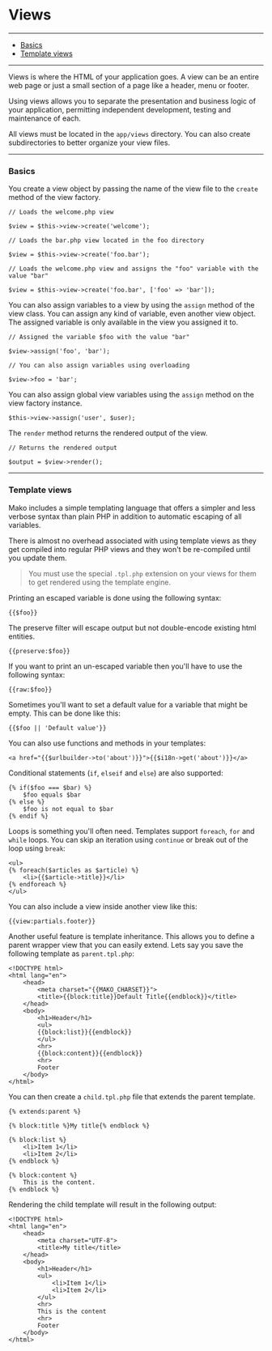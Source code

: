 # Views

--------------------------------------------------------

* [Basics](#basics)
* [Template views](#template_views)
 
--------------------------------------------------------

Views is where the HTML of your application goes. A view can be an entire web page or just a small section of a page like a header, menu or footer.

Using views allows you to separate the presentation and business logic of your application, permitting independent development, testing and maintenance of each.

All views must be located in the ```app/views``` directory. You can also create subdirectories to better organize your view files.

--------------------------------------------------------

<a id="basics"></a>

### Basics

You create a view object by passing the name of the view file to the ```create``` method of the view factory.

	// Loads the welcome.php view

	$view = $this->view->create('welcome');

	// Loads the bar.php view located in the foo directory

	$view = $this->view->create('foo.bar');

	// Loads the welcome.php view and assigns the "foo" variable with the value "bar"

	$view = $this->view->create('foo.bar', ['foo' => 'bar']);

You can also assign variables to a view by using the ```assign``` method of the view class. You can assign any kind of variable, even another view object. The assigned variable is only available in the view you assigned it to.

	// Assigned the variable $foo with the value "bar"

	$view->assign('foo', 'bar');

	// You can also assign variables using overloading

	$view->foo = 'bar';

You can also assign global view variables using the ```assign``` method on the view factory instance.

	$this->view->assign('user', $user);

The ```render``` method returns the rendered output of the view.

	// Returns the rendered output

	$output = $view->render();

--------------------------------------------------------

<a id="template_views"></a>

### Template views

Mako includes a simple templating language that offers a simpler and less verbose syntax than plain PHP in addition to automatic escaping of all variables.

There is almost no overhead associated with using template views as they get compiled into regular PHP views and they won't be re-compiled until you update them.

> You must use the special ```.tpl.php``` extension on your views for them to get rendered using the template engine.

Printing an escaped variable is done using the following syntax:

	{{$foo}}

The preserve filter will escape output but not double-encode existing html entities.

	{{preserve:$foo}}

If you want to print an un-escaped variable then you'll have to use the following syntax:

	{{raw:$foo}}

Sometimes you'll want to set a default value for a variable that might be empty. This can be done like this:

	{{$foo || 'Default value'}}

You can also use functions and methods in your templates:

	<a href="{{$urlbuilder->to('about')}}">{{$i18n->get('about')}}</a>

Conditional statements (```if```, ```elseif``` and ```else```) are also supported:

	{% if($foo === $bar) %}
		$foo equals $bar
	{% else %}
		$foo is not equal to $bar
	{% endif %}

Loops is something you'll often need. Templates support ```foreach```, ```for``` and ```while``` loops. You can skip an iteration using ```continue``` or break out of the loop using ```break```:

	<ul>
	{% foreach($articles as $article) %}
		<li>{{$article->title}}</li>
	{% endforeach %}
	</ul>

You can also include a view inside another view like this:

	{{view:partials.footer}}

Another useful feature is template inheritance. This allows you to define a parent wrapper view that you can easily extend. Lets say you save the following template as ```parent.tpl.php```:

	<!DOCTYPE html>
	<html lang="en">
		<head>
			<meta charset="{{MAKO_CHARSET}}">
			<title>{{block:title}}Default Title{{endblock}}</title>
		</head>
		<body>
			<h1>Header</h1>
			<ul>
			{{block:list}}{{endblock}}
			</ul>
			<hr>
			{{block:content}}{{endblock}}
			<hr>
			Footer
		</body>
	</html>

You can then create a ```child.tpl.php``` file that extends the parent template.

	{% extends:parent %}

	{% block:title %}My title{% endblock %}

	{% block:list %}
		<li>Item 1</li>
		<li>Item 2</li>
	{% endblock %}

	{% block:content %}
		This is the content.
	{% endblock %}

Rendering the child template will result in the following output:

	<!DOCTYPE html>
	<html lang="en">
		<head>
			<meta charset="UTF-8">
			<title>My title</title>
		</head>
		<body>
			<h1>Header</h1>
			<ul>
				<li>Item 1</li>
				<li>Item 2</li>
			</ul>
			<hr>
			This is the content
			<hr>
			Footer
		</body>
	</html>